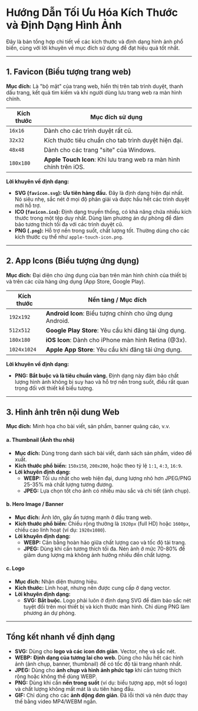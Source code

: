 # Hướng Dẫn Tối Ưu Hóa Kích Thước và Định Dạng Hình Ảnh

Đây là bản tổng hợp chi tiết về các kích thước và định dạng hình ảnh phổ biến, cùng với lời khuyên về mục đích sử dụng để đạt hiệu quả tốt nhất.

---

## 1. Favicon (Biểu tượng trang web)

**Mục đích:** Là "bộ mặt" của trang web, hiển thị trên tab trình duyệt, thanh dấu trang, kết quả tìm kiếm và khi người dùng lưu trang web ra màn hình chính.

| Kích thước | Mục đích sử dụng                                                    |
| ---------- | ------------------------------------------------------------------- |
| `16x16`    | Dành cho các trình duyệt rất cũ.                                    |
| `32x32`    | Kích thước tiêu chuẩn cho tab trình duyệt hiện đại.                 |
| `48x48`    | Dành cho các trang "site" của Windows.                              |
| `180x180`  | **Apple Touch Icon**: Khi lưu trang web ra màn hình chính trên iOS. |

**Lời khuyên về định dạng:**

- **SVG (`favicon.svg`):** **Ưu tiên hàng đầu.** Đây là định dạng hiện đại nhất. Nó siêu nhẹ, sắc nét ở mọi độ phân giải và được hầu hết các trình duyệt mới hỗ trợ.
- **ICO (`favicon.ico`):** Định dạng truyền thống, có khả năng chứa nhiều kích thước trong một tệp duy nhất. Dùng làm phương án dự phòng để đảm bảo tương thích tối đa với các trình duyệt cũ.
- **PNG (`.png`):** Hỗ trợ nền trong suốt, chất lượng tốt. Thường dùng cho các kích thước cụ thể như `apple-touch-icon.png`.

---

## 2. App Icons (Biểu tượng ứng dụng)

**Mục đích:** Đại diện cho ứng dụng của bạn trên màn hình chính của thiết bị và trên các cửa hàng ứng dụng (App Store, Google Play).

| Kích thước  | Nền tảng / Mục đích                                      |
| ----------- | -------------------------------------------------------- |
| `192x192`   | **Android Icon**: Biểu tượng chính cho ứng dụng Android. |
| `512x512`   | **Google Play Store**: Yêu cầu khi đăng tải ứng dụng.    |
| `180x180`   | **iOS Icon**: Dành cho iPhone màn hình Retina (@3x).     |
| `1024x1024` | **Apple App Store**: Yêu cầu khi đăng tải ứng dụng.      |

**Lời khuyên về định dạng:**

- **PNG:** **Bắt buộc và là tiêu chuẩn vàng.** Định dạng này đảm bảo chất lượng hình ảnh không bị suy hao và hỗ trợ nền trong suốt, điều rất quan trọng đối với thiết kế biểu tượng.

---

## 3. Hình ảnh trên nội dung Web

**Mục đích:** Minh họa cho bài viết, sản phẩm, banner quảng cáo, v.v.

#### a. Thumbnail (Ảnh thu nhỏ)

- **Mục đích:** Dùng trong danh sách bài viết, danh sách sản phẩm, video đề xuất.
- **Kích thước phổ biến:** `150x150`, `200x200`, hoặc theo tỷ lệ `1:1`, `4:3`, `16:9`.
- **Lời khuyên định dạng:**
  - **WEBP:** Tối ưu nhất cho web hiện đại, dung lượng nhỏ hơn JPEG/PNG 25-35% mà chất lượng tương đương.
  - **JPEG:** Lựa chọn tốt cho ảnh có nhiều màu sắc và chi tiết (ảnh chụp).

#### b. Hero Image / Banner

- **Mục đích:** Ảnh lớn, gây ấn tượng mạnh ở đầu trang web.
- **Kích thước phổ biến:** Chiều rộng thường là `1920px` (full HD) hoặc `1600px`, chiều cao linh hoạt (ví dụ: `1920x1080`).
- **Lời khuyên định dạng:**
  - **WEBP:** Cân bằng hoàn hảo giữa chất lượng cao và tốc độ tải trang.
  - **JPEG:** Dùng khi cần tương thích tối đa. Nén ảnh ở mức 70-80% để giảm dung lượng mà không ảnh hưởng nhiều đến chất lượng.

#### c. Logo

- **Mục đích:** Nhận diện thương hiệu.
- **Kích thước:** Linh hoạt, nhưng nên được cung cấp ở dạng vector.
- **Lời khuyên định dạng:**
  - **SVG:** **Bắt buộc.** Logo phải luôn ở định dạng SVG để đảm bảo sắc nét tuyệt đối trên mọi thiết bị và kích thước màn hình. Chỉ dùng PNG làm phương án dự phòng.

---

## Tổng kết nhanh về định dạng

- **SVG:** Dùng cho **logo và các icon đơn giản**. Vector, nhẹ và sắc nét.
- **WEBP:** **Định dạng của tương lai cho web.** Dùng cho hầu hết các hình ảnh (ảnh chụp, banner, thumbnail) để có tốc độ tải trang nhanh nhất.
- **JPEG:** Dùng cho **ảnh chụp và hình ảnh phức tạp** khi cần tương thích rộng hoặc không thể dùng WEBP.
- **PNG:** Dùng khi cần **nền trong suốt** (ví dụ: biểu tượng app, một số logo) và chất lượng không mất mát là ưu tiên hàng đầu.
- **GIF:** Chỉ dùng cho các **ảnh động đơn giản**. Đã lỗi thời và nên được thay thế bằng video MP4/WEBM ngắn.
